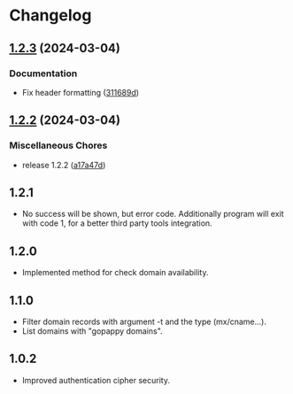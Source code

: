 # Changelog

## [1.2.3](https://github.com/pythoninthegrass/gopappy/compare/v1.2.2...v1.2.3) (2024-03-04)


### Documentation

* Fix header formatting ([311689d](https://github.com/pythoninthegrass/gopappy/commit/311689ddf0fc9c7b9b2b24a0b0db24196ffdc495))

## [1.2.2](https://github.com/pythoninthegrass/gopappy/compare/v1.2.2...v1.2.2) (2024-03-04)


### Miscellaneous Chores

* release 1.2.2 ([a17a47d](https://github.com/pythoninthegrass/gopappy/commit/a17a47d65eef08e8ebf4c6d9e196c452e21ce4e5))

## 1.2.1

* No success will be shown, but error code. Additionally program will exit with code 1, for a better third party tools integration.

## 1.2.0

* Implemented method for check domain availability.

## 1.1.0

* Filter domain records with argument -t and the type (mx/cname...).
* List domains with "gopappy domains".

## 1.0.2

* Improved authentication cipher security.
